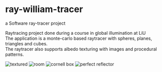 # ray-william-tracer
a Software ray-tracer project

Raytracing project done during a course in global illumination at LiU <br>
The application is a monte-carlo based raytracer with spheres, planes, triangles and cubes. <br>
The raytracer also supports albedo texturing with images and procedural patterns. <br>

![textured](https://i.imgur.com/sEcg6w2.png)
![room](https://i.imgur.com/gvbAyj9.png)
![cornell box](https://i.imgur.com/FKzt2JQ.png)
![perfect reflector](https://i.imgur.com/j8DyHKa.png)
